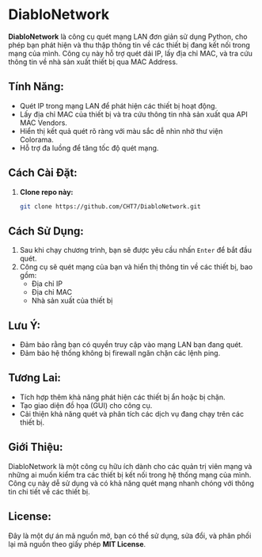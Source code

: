 # DiabloNetwork

**DiabloNetwork** là công cụ quét mạng LAN đơn giản sử dụng Python, cho phép bạn phát hiện và thu thập thông tin về các thiết bị đang kết nối trong mạng của mình. Công cụ này hỗ trợ quét dải IP, lấy địa chỉ MAC, và tra cứu thông tin về nhà sản xuất thiết bị qua MAC Address.

## Tính Năng:
- Quét IP trong mạng LAN để phát hiện các thiết bị hoạt động.
- Lấy địa chỉ MAC của thiết bị và tra cứu thông tin nhà sản xuất qua API MAC Vendors.
- Hiển thị kết quả quét rõ ràng với màu sắc dễ nhìn nhờ thư viện Colorama.
- Hỗ trợ đa luồng để tăng tốc độ quét mạng.

## Cách Cài Đặt:
1. **Clone repo này:**
   ```bash
   git clone https://github.com/CHT7/DiabloNetwork.git
   ```

## Cách Sử Dụng:
1. Sau khi chạy chương trình, bạn sẽ được yêu cầu nhấn `Enter` để bắt đầu quét.
2. Công cụ sẽ quét mạng của bạn và hiển thị thông tin về các thiết bị, bao gồm:
   - Địa chỉ IP
   - Địa chỉ MAC
   - Nhà sản xuất của thiết bị

## Lưu Ý:
- Đảm bảo rằng bạn có quyền truy cập vào mạng LAN bạn đang quét.
- Đảm bảo hệ thống không bị firewall ngăn chặn các lệnh ping.

## Tương Lai:
- Tích hợp thêm khả năng phát hiện các thiết bị ẩn hoặc bị chặn.
- Tạo giao diện đồ họa (GUI) cho công cụ.
- Cải thiện khả năng quét và phân tích các dịch vụ đang chạy trên các thiết bị.

## Giới Thiệu:
DiabloNetwork là một công cụ hữu ích dành cho các quản trị viên mạng và những ai muốn kiểm tra các thiết bị kết nối trong hệ thống mạng của mình. Công cụ này dễ sử dụng và có khả năng quét mạng nhanh chóng với thông tin chi tiết về các thiết bị.

## License:
Đây là một dự án mã nguồn mở, bạn có thể sử dụng, sửa đổi, và phân phối lại mã nguồn theo giấy phép **MIT License**.
